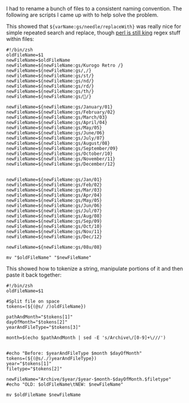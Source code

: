 I had to rename a bunch of files to a consistent naming convention. The following are scripts I came up with to help solve the problem.

This showed that `${varName:gs/needle/replaceWith}` was really nice for simple repeated search and replace, though [perl is still king](https://scotthmccoy.github.io/2023/03/31/zsh-recursive-replace.html) regex stuff within files:

```
#!/bin/zsh
oldFileName=$1
newFileName=$oldFileName
newFileName=${newFileName:gs/Kurogo Retro /}
newFileName=${newFileName:gs/,/}
newFileName=${newFileName:gs/st/}
newFileName=${newFileName:gs/nd/}
newFileName=${newFileName:gs/rd/}
newFileName=${newFileName:gs/th/}
newFileName=${newFileName:gs/🎃/}

newFileName=${newFileName:gs/January/01}
newFileName=${newFileName:gs/February/02}
newFileName=${newFileName:gs/March/03}
newFileName=${newFileName:gs/April/04}
newFileName=${newFileName:gs/May/05}
newFileName=${newFileName:gs/June/06}
newFileName=${newFileName:gs/July/07}
newFileName=${newFileName:gs/August/08}
newFileName=${newFileName:gs/September/09}
newFileName=${newFileName:gs/October/10}
newFileName=${newFileName:gs/November/11}
newFileName=${newFileName:gs/December/12}


newFileName=${newFileName:gs/Jan/01}
newFileName=${newFileName:gs/Feb/02}
newFileName=${newFileName:gs/Mar/03}
newFileName=${newFileName:gs/Apr/04}
newFileName=${newFileName:gs/May/05}
newFileName=${newFileName:gs/Jun/06}
newFileName=${newFileName:gs/Jul/07}
newFileName=${newFileName:gs/Aug/08}
newFileName=${newFileName:gs/Sep/09}
newFileName=${newFileName:gs/Oct/10}
newFileName=${newFileName:gs/Nov/11}
newFileName=${newFileName:gs/Dec/12}

newFileName=${newFileName:gs/08u/08}

mv "$oldFileName" "$newFileName"
```

This showed how to tokenize a string, manipulate portions of it and then paste it back together:

```
#!/bin/zsh
oldFileName=$1

#Split file on space
tokens=(${(@s/ /)oldFileName})

pathAndMonth="$tokens[1]"
dayOfMonth="$tokens[2]"
yearAndFileType="$tokens[3]"

month=$(echo $pathAndMonth | sed -E 's/Archive\/[0-9]+\///')


#echo "Before: $yearAndFileType $month $dayOfMonth"
tokens=(${(@s/./)yearAndFileType})
year="$tokens[1]"
filetype="$tokens[2]"

newFileName="Archive/$year/$year-$month-$dayOfMonth.$filetype"
#echo "OLD: $oldFileName\tNEW: $newFileName"

mv $oldFileName $newFileName
```
